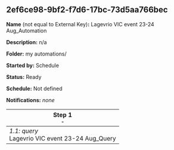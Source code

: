 ## 2ef6ce98-9bf2-f7d6-17bc-73d5aa766bec

**Name** (not equal to External Key)**:** Lagevrio VIC event 23-24 Aug_Automation

**Description:** n/a

**Folder:** my automations/

**Started by:** Schedule

**Status:** Ready

**Schedule:** Not defined

**Notifications:** _none_


| Step 1<br>_<small>-</small>_ |
| --- |
| _1.1: query_<br>Lagevrio VIC event 23-24 Aug_Query |
